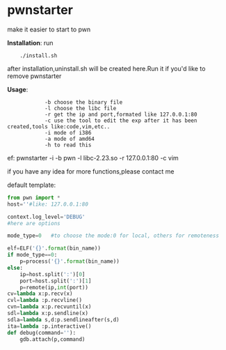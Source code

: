 # pwnstarter
make it easier to start to pwn

**Installation**:
run 
```shell
    ./install.sh
```
after installation,uninstall.sh will be created here.Run it if you'd like to remove pwnstarter

**Usage**: 
```shell
            -b choose the binary file
            -l choose the libc file
            -r get the ip and port,formated like 127.0.0.1:80
            -c use the tool to edit the exp after it has been created,tools like:code,vim,etc..
            -i mode of i386
            -a mode of amd64
            -h to read this
```            
ef: pwnstarter -i -b pwn -l libc-2.23.so -r 127.0.0.1:80 -c vim

if you have any idea for more functions,please contact me

default template:
```python
from pwn import *
host=''#like: 127.0.0.1:80

context.log_level='DEBUG'
#here are options

mode_type=0   #to choose the mode:0 for local, others for remoteness

elf=ELF('{}'.format(bin_name))
if mode_type==0:
    p=process('{}'.format(bin_name))
else:
    ip=host.split(':')[0]
    port=host.split(':')[1]
    p=remote(ip,int(port))
cv=lambda x:p.recv(x)
cvl=lambda :p.recvline()
cvn=lambda x:p.recvuntil(x)
sdl=lambda x:p.sendline(x)
sdla=lambda s,d:p.sendlineafter(s,d)
ita=lambda :p.interactive()
def debug(command=''):
    gdb.attach(p,command)
```
